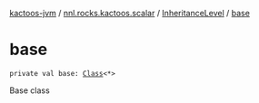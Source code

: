 [kactoos-jvm](../../index.md) / [nnl.rocks.kactoos.scalar](../index.md) / [InheritanceLevel](index.md) / [base](./base.md)

# base

`private val base: `[`Class`](http://docs.oracle.com/javase/8/docs/api/java/lang/Class.html)`<*>`

Base class

